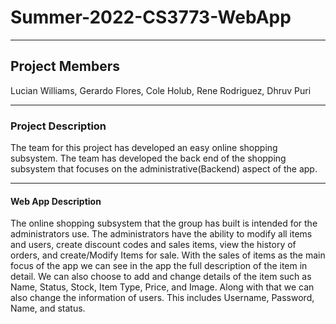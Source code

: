 # Summer-2022-CS3773-WebApp
***
## Project Members
Lucian Williams, Gerardo Flores, Cole Holub, Rene Rodriguez, Dhruv Puri
***
### Project Description
The team for this project has developed an easy online shopping subsystem. The team has developed the back end of the shopping subsystem that focuses on the administrative(Backend) aspect of the app. 
***
#### Web App Description
The online shopping subsystem that the group has built is intended for the administrators use. The administrators have the ability to modify all items and users, create discount codes and sales items, view the history of orders, and create/Modify Items for sale. With the sales of items as the main focus of the app we can see in the app the full description of the item in detail. We can also choose to add and change details of the item such as Name, Status, Stock, Item Type, Price, and Image. Along with that we can also change the information of users. This includes Username, Password, Name, and status. 
